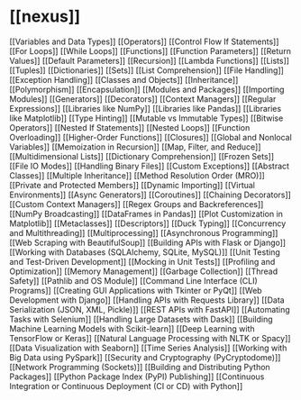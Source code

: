 # [[nexus]]
 [[Variables and Data Types]]
 [[Operators]]
 [[Control Flow If Statements]]
 [[For Loops]]
 [[While Loops]]
 [[Functions]]
 [[Function Parameters]]
 [[Return Values]]
 [[Default Parameters]]
 [[Recursion]]
[[Lambda Functions]]
 [[Lists]]
 [[Tuples]]
 [[Dictionaries]]
 [[Sets]]
 [[List Comprehension]]
 [[File Handling]]
 [[Exception Handling]]
 [[Classes and Objects]]
 [[Inheritance]]
 [[Polymorphism]]
 [[Encapsulation]]
 [[Modules and Packages]]
 [[Importing Modules]]
 [[Generators]]
 [[Decorators]]
 [[Context Managers]]
 [[Regular Expressions]]
 [[Libraries like NumPy]]
 [[Libraries like Pandas]]
 [[Libraries like Matplotlib]]
 [[Type Hinting]]
 [[Mutable vs Immutable Types]]
[[Bitwise Operators]]
 [[Nested If Statements]]
 [[Nested Loops]]
 [[Function Overloading]]
[[Higher-Order Functions]]
 [[Closures]]
 [[Global and Nonlocal Variables]]
[[Memoization in Recursion]]
 [[Map, Filter, and Reduce]]
[[Multidimensional Lists]]
 [[Dictionary Comprehension]]
[[Frozen Sets]]
 [[File IO Modes]]
 [[Handling Binary Files]]
 [[Custom Exceptions]]
 [[Abstract Classes]]
[[Multiple Inheritance]]
[[Method Resolution Order (MRO)]]
 [[Private and Protected Members]]
 [[Dynamic Importing]]
 [[Virtual Environments]]
[[Async Generators]]
 [[Coroutines]]
[[Chaining Decorators]]
[[Custom Context Managers]]
 [[Regex Groups and Backreferences]]
 [[NumPy Broadcasting]]
 [[DataFrames in Pandas]]
 [[Plot Customization in Matplotlib]]
 [[Metaclasses]]
 [[Descriptors]]
 [[Duck Typing]]
 [[Concurrency and Multithreading]]
 [[Multiprocessing]]
 [[Asynchronous Programming]]
 [[Web Scraping with BeautifulSoup]]
 [[Building APIs with Flask or Django]]
[[Working with Databases (SQLAlchemy, SQLite, MySQL)]]
 [[Unit Testing and Test-Driven Development]]
 [[Mocking in Unit Tests]]
 [[Profiling and Optimization]]
 [[Memory Management]]
 [[Garbage Collection]]
 [[Thread Safety]]
 [[Pathlib and OS Module]]
[[Command Line Interface (CLI) Programs]]
 [[Creating GUI Applications with Tkinter or PyQt]]
 [[Web Development with Django]]
 [[Handling APIs with Requests Library]]
[[Data Serialization (JSON, XML, Pickle)]]
 [[REST APIs with FastAPI]]
 [[Automating Tasks with Selenium]]
 [[Handling Large Datasets with Dask]]
 [[Building Machine Learning Models with Scikit-learn]]
 [[Deep Learning with TensorFlow or Keras]]
 [[Natural Language Processing with NLTK or Spacy]]
 [[Data Visualization with Seaborn]]
 [[Time Series Analysis]]
 [[Working with Big Data using PySpark]]
[[Security and Cryptography (PyCryptodome)]]
[[Network Programming (Sockets)]]
 [[Building and Distributing Python Packages]]
[[Python Package Index (PyPI) Publishing]]
[[Continuous Integration or Continuous Deployment (CI or CD) with Python]]